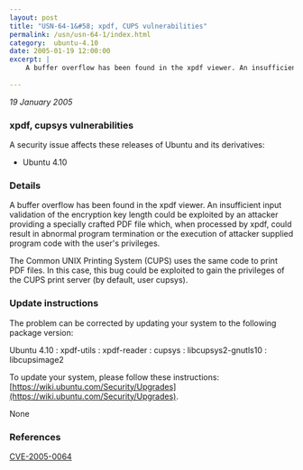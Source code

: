 ```yaml
---
layout: post
title: "USN-64-1&#58; xpdf, CUPS vulnerabilities"
permalink: /usn/usn-64-1/index.html
category:  ubuntu-4.10
date: 2005-01-19 12:00:00
excerpt: |
    A buffer overflow has been found in the xpdf viewer. An insufficient input validation of the encryption key length could be exploited by an attacker providing a specially crafted PDF file which, when processed by xpdf, could result in abnormal program termination or the execution of attacker supplied program code with the user&#39;s privileges.
    
--- 
```

 
 

*19 January 2005*

### xpdf, cupsys vulnerabilities

A security issue affects these releases of Ubuntu and its derivatives:

* Ubuntu 4.10

### Details

A buffer overflow has been found in the xpdf viewer. An insufficient input validation of the encryption key length could be exploited by an attacker providing a specially crafted PDF file which, when processed by xpdf, could result in abnormal program termination or the execution of attacker supplied program code with the user&#39;s privileges.

The Common UNIX Printing System (CUPS) uses the same code to print PDF files. In this case, this bug could be exploited to gain the privileges of the CUPS print server (by default, user cupsys).

### Update instructions

The problem can be corrected by updating your system to the following package version:

Ubuntu 4.10
 : xpdf-utils 
 : xpdf-reader 
 : cupsys 
 : libcupsys2-gnutls10 
 : libcupsimage2 

To update your system, please follow these instructions: [https://wiki.ubuntu.com/Security/Upgrades](https://wiki.ubuntu.com/Security/Upgrades).

None

### References

 
 [CVE-2005-0064](http://people.ubuntu.com/~ubuntu-security/cve/CVE-2005-0064)
 

